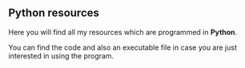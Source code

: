 ## Python resources
Here you will find all my resources which are programmed in <b>Python</b>.

You can find the code and also an executable file in case you are just interested in using the program.
